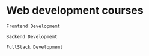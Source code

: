 # Web development courses 
    Frontend Developmemt

    Backend Developmemt
    
    FullStack Developmemt